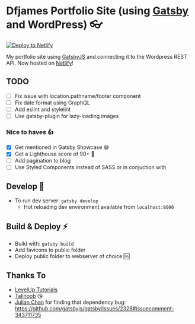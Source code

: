 # Dfjames Portfolio Site (using [Gatsby][1] and WordPress) 👓

[![Deploy to Netlify](https://www.netlify.com/img/deploy/button.svg)](https://app.netlify.com/start/deploy?repository=https://github.com/daviddeejjames/dfjames-gatsby)

My portfolio site using [GatsbyJS][1] and connecting it to the Wordpress REST API. Now hosted on [Netlify](https://www.netlify.com)!

## TODO
- [ ] Fix issue with location.pathname/footer component
- [ ] Fix date format using GraphQL
- [ ] Add eslint and stylelint
- [ ] Use gatsby-plugin for lazy-loading images

### Nice to haves 👍
- [x] Get mentioned in Gatsby Showcase :smile:
- [x] Get a Lighthouse score of 90+ :100:
- [ ] Add pagination to blog
- [ ] Use Styled Components instead of SASS or in conjuction with

## Develop 🔧
- To run dev server: ```gatsby develop```
  - Hot reloading dev environment available from ```localhost:8000```

## Build & Deploy :zap:
- Build with:  ```gatsby build```
- Add favicons to public folder
- Deploy public folder to webserver of choice 🆒

## Thanks To
- [LevelUp Tutorials](https://www.leveluptutorials.com)
- [Talinoob](https://github.com/nm-t) 😘
- [Julian Chan](https://github.com/juz501) for finding that dependency bug: https://github.com/gatsbyjs/gatsby/issues/2328#issuecomment-343711735

[1]: https://github.com/gatsbyjs/gatsby
